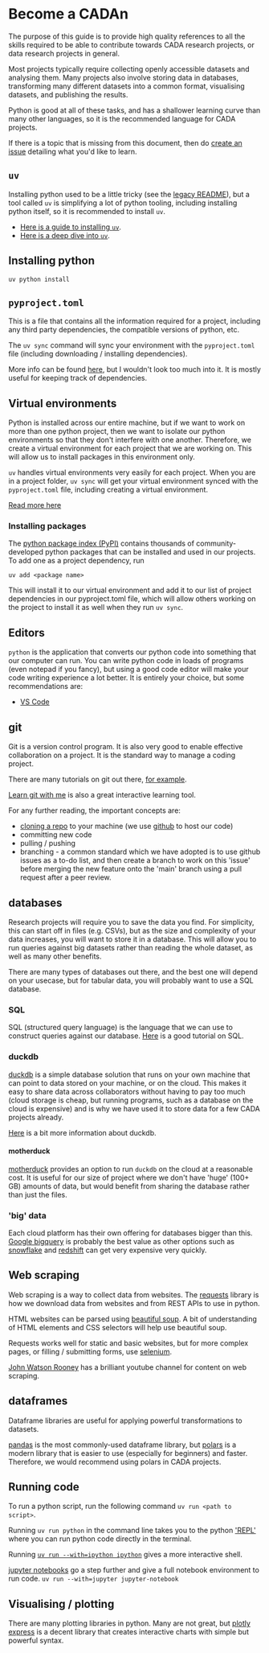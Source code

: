 # Become a CADAn

The purpose of this guide is to provide high quality references to all the skills
required to be able to contribute towards CADA research projects, or data research
projects in general.

Most projects typically require collecting openly accessible datasets and analysing
them. Many projects also involve storing data in databases, transforming many different
datasets into a common format, visualising datasets, and publishing the results.

Python is good at all of these tasks, and has a shallower learning curve than many
other languages, so it is the recommended language for CADA projects.

If there is a topic that is missing from this document, then do [create an issue](https://github.com/cada-network/become-a-cadan/issues/new/choose)
detailing what you'd like to learn.

## `uv`

Installing python used to be a little tricky (see the [legacy README](./README_legacy.md)),
but a tool called `uv` is simplifying a lot of python tooling, including installing
python itself, so it is recommended to install `uv`.

- [Here is a guide to installing `uv`](https://docs.astral.sh/uv/#getting-started).
- [Here is a deep dive into `uv`](https://www.saaspegasus.com/guides/uv-deep-dive/).

## Installing python

`uv python install`

## `pyproject.toml`

This is a file that contains all the information required for a project, including
any third party dependencies, the compatible versions of python, etc.

The `uv sync` command will sync your environment with the `pyproject.toml` file
(including downloading / installing dependencies).

More info can be found [here](https://pip.pypa.io/en/stable/reference/build-system/pyproject-toml/),
but I wouldn't look too much into it. It is mostly useful for keeping track of dependencies.

## Virtual environments

Python is installed across our entire machine, but if we want to work on more than
one python project, then we want to isolate our python environments so that they
don't interfere with one another.
Therefore, we create a virtual environment for each project that we are working
on.
This will allow us to install packages in this environment only.

`uv` handles virtual environments very easily for each project.
When you are in a project folder, `uv sync` will get your virtual environment
synced with the `pyproject.toml` file, including creating a virtual environment.

[Read more here](https://pip.pypa.io/en/stable/reference/build-system/pyproject-toml/)

### Installing packages

The [python package index (PyPI)](https://pypi.org/) contains thousands of community-developed
python packages that can be installed and used in our projects.
To add one as a project dependency, run

`uv add <package name>`

This will install it to our virtual environment and add it to our list of project
dependencies in our pyproject.toml file, which will allow others working on the
project to install it as well when they run `uv sync`.

## Editors

`python` is the application that converts our python code into something that
our computer can run.
You can write python code in loads of programs (even notepad if you fancy), but
using a good code editor will make your code writing experience a lot better.
It is entirely your choice, but some recommendations are:

- [VS Code](https://code.visualstudio.com/docs/python/python-tutorial)

## git

Git is a version control program. It is also very good to enable effective collaboration
on a project. It is the standard way to manage a coding project.

There are many tutorials on git out there, [for example](https://www.freecodecamp.org/news/git-and-github-for-beginners/).

[Learn git with me](https://www.gitme.live/) is also a great interactive learning tool.

For any further reading, the important concepts are:

- [cloning a repo](https://docs.github.com/en/repositories/creating-and-managing-repositories/cloning-a-repository)
to your machine (we use [github](https://github.com) to host our code)
- committing new code
- pulling / pushing
- branching - a common standard which we have adopted is to use github issues
as a to-do list, and then create a branch to work on this 'issue' before merging
the new feature onto the 'main' branch using a pull request after a peer review.

## databases

Research projects will require you to save the data you find. For simplicity, this
can start off in files (e.g. CSVs), but as the size and complexity of your data
increases, you will want to store it in a database. This will allow you to run
queries against big datasets rather than reading the whole dataset, as well as
many other benefits.

There are many types of databases out there, and the best one will depend on your
usecase, but for tabular data, you will probably want to use a SQL database.

### SQL

SQL (structured query language) is the language that we can use to construct queries
against our database. [Here](https://www.sqltutorial.org/) is a good tutorial on
SQL.

### duckdb

[duckdb](https://duckdb.org/) is a simple database solution that runs on your own
machine that can point to data stored on your machine, or on the cloud. This makes
it easy to share data across collaborators without having to pay too much (cloud
storage is cheap, but running programs, such as a database on the cloud is expensive)
and is why we have used it to store data for a few CADA projects already.

[Here](https://motherduck.com/blog/duckdb-tutorial-for-beginners/) is a bit more
information about duckdb.

#### motherduck

[motherduck](https://motherduck.com/) provides an option to run `duckdb` on the
cloud at a reasonable cost. It is useful for our size of project where we don't
have 'huge' (100+ GB) amounts of data, but would benefit from sharing the database
rather than just the files.

### 'big' data

Each cloud platform has their own offering for databases bigger than this.
[Google bigquery](https://cloud.google.com/bigquery) is probably the best value
as other options such as [snowflake](https://www.snowflake.com/en/data-cloud/workloads/data-warehouse)
and [redshift](https://aws.amazon.com/redshift/) can get very expensive very quickly.

## Web scraping

Web scraping is a way to collect data from websites.
The [requests](https://realpython.com/python-requests/) library is how we download
data from websites and from REST APIs to use in python.

HTML websites can be parsed using [beautiful soup](https://www.scrapingbee.com/blog/python-web-scraping-beautiful-soup/).
A bit of understanding of HTML elements and CSS selectors will help use beautiful
soup.

Requests works well for static and basic websites, but for more complex pages,
or filling / submitting forms, use [selenium](https://www.geeksforgeeks.org/selenium-python-tutorial/).

[John Watson Rooney](https://www.youtube.com/@JohnWatsonRooney) has a brilliant
youtube channel for content on web scraping.

## dataframes

Dataframe libraries are useful for applying powerful transformations to datasets.

[pandas](https://pandas.pydata.org/docs/user_guide/10min.html) is the most commonly-used
dataframe library, but [polars](https://docs.pola.rs/user-guide/getting-started/)
is a modern library that is easier to use (especially for beginners) and faster.
Therefore, we would recommend using polars in CADA projects.

## Running code

To run a python script, run the following command `uv run <path to script>`.

Running `uv run python` in the command line takes you to the python ['REPL'](https://www.learnpython.dev/01-introduction/02-requirements/05-vs-code/04-the-repl-in-vscode/)
where you can run python code directly in the terminal.

Running [`uv run --with=ipython ipython`](https://ipython.org/) gives a more interactive shell.

[jupyter notebooks](https://www.datacamp.com/tutorial/tutorial-jupyter-notebook)
go a step further and give a full notebook environment to run code.
`uv run --with=jupyter jupyter-notebook`

## Visualising / plotting

There are many plotting libraries in python. Many are not great, but [plotly express](https://www.datacamp.com/tutorial/python-plotly-express-tutorial)
is a decent library that creates interactive charts with simple but powerful syntax.
